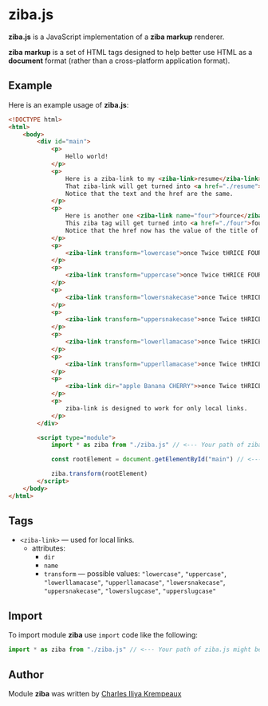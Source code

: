 # ziba.js

**ziba.js** is a JavaScript implementation of a **ziba markup** renderer.

**ziba markup** is a set of HTML tags designed to help better use HTML as a **document** format (rather than a cross-platform application format).

## Example

Here is an example usage of **ziba.js**:

```html
<!DOCTYPE html>
<html>
	<body>
		<div id="main">
			<p>
				Hello world!
			</p>
			<p>
				Here is a ziba-link to my <ziba-link>resume</ziba-link>.
				That ziba-link will get turned into <a href="./resume">resume</a>.
				Notice that the text and the href are the same.
			</p>
			<p>
				Here is another one <ziba-link name="four">fource</ziba-link>
				This ziba tag will get turned into <a href="./four">fource</a>
				Notice that the href now has the value of the title of the ziba-link
			</p>
			<p>
				<ziba-link transform="lowercase">once Twice tHRICE FOURCE</ziba-link> should become <a href="./once twice thrice fource">once Twice tHRICE FOURCE</a>
			</p>
			<p>
				<ziba-link transform="uppercase">once Twice tHRICE FOURCE</ziba-link> should become <a href="./ONCE TWICE THRICE FOURCE">once Twice tHRICE FOURCE</a>
			</p>
			<p>
				<ziba-link transform="lowersnakecase">once Twice tHRICE FOURCE</ziba-link> should become <a href="./once_twice_thrice_fource">once Twice tHRICE FOURCE</a>
			</p>
			<p>
				<ziba-link transform="uppersnakecase">once Twice tHRICE FOURCE</ziba-link> should become <a href="./ONCE_TWICE_THRICE_FOURCE">once Twice tHRICE FOURCE</a>
			</p>
			<p>
				<ziba-link transform="lowerllamacase">once Twice tHRICE FOURCE</ziba-link> should become <a href="./oncetwicethricefource">once Twice tHRICE FOURCE</a>
			</p>
			<p>
				<ziba-link transform="upperllamacase">once Twice tHRICE FOURCE</ziba-link> should become <a href="./ONCETWICETHRICEFOURCE">once Twice tHRICE FOURCE</a>
			</p>
			<p>
				<ziba-link dir="apple Banana CHERRY">>once Twice tHRICE FOURCE</ziba-link> should become <a href="./apple Banana CHERRY/once twice thrice fource">once Twice tHRICE FOURCE</a>
			</p>
			<p>
				ziba-link is designed to work for only local links.
			</p>
		</div>

		<script type="module">
			import * as ziba from "./ziba.js" // <--- Your path of ziba.js might be different.

			const rootElement = document.getElementById("main") // <--- the HTML element you get will probably be different than this.

			ziba.transform(rootElement)
		</script>
	</body>
</html>
```

## Tags

* `<ziba-link>` — used for local links.
  * attributes:
    * `dir`
    * `name`
    * `transform` — possible values: `"lowercase"`, `"uppercase"`, `"lowerllamacase"`, `"upperllamacase"`, `"lowersnakecase"`, `"uppersnakecase"`, `"lowerslugcase"`, `"upperslugcase"`

## Import

To import module **ziba** use `import` code like the following:
```javascript
import * as ziba from "./ziba.js" // <--- Your path of ziba.js might be different.
```

## Author

Module **ziba** was written by [Charles Iliya Krempeaux](http://changelog.ca)
